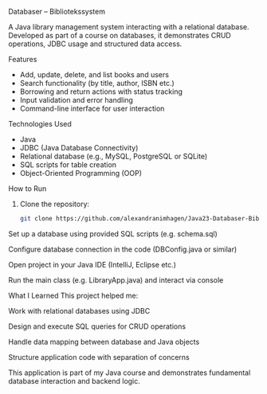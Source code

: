 Databaser – Bibliotekssystem

A Java library management system interacting with a relational database. Developed as part of a course on databases, it demonstrates CRUD operations, JDBC usage and structured data access.

Features

- Add, update, delete, and list books and users
- Search functionality (by title, author, ISBN etc.)
- Borrowing and return actions with status tracking
- Input validation and error handling
- Command-line interface for user interaction

Technologies Used

- Java  
- JDBC (Java Database Connectivity)  
- Relational database (e.g., MySQL, PostgreSQL or SQLite)  
- SQL scripts for table creation  
- Object-Oriented Programming (OOP)

How to Run

1. Clone the repository:
   ```bash
   git clone https://github.com/alexandranimhagen/Java23-Databaser-Biblioteket-alexandra.nimhagen.git
Set up a database using provided SQL scripts (e.g. schema.sql)

Configure database connection in the code (DBConfig.java or similar)

Open project in your Java IDE (IntelliJ, Eclipse etc.)

Run the main class (e.g. LibraryApp.java) and interact via console

What I Learned
This project helped me:

Work with relational databases using JDBC

Design and execute SQL queries for CRUD operations

Handle data mapping between database and Java objects

Structure application code with separation of concerns

This application is part of my Java course and demonstrates fundamental database interaction and backend logic.
